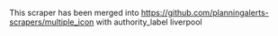 This scraper has been merged into https://github.com/planningalerts-scrapers/multiple_icon
with authority_label liverpool
